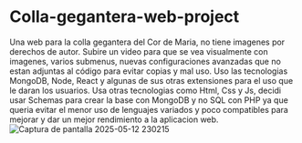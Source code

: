 # Colla-gegantera-web-project
Una web para la colla gegantera del Cor de Maria, no tiene imagenes por derechos de autor. Subire un video para que se vea visualmente con imagenes, varios submenus, nuevas configuraciones avanzadas que no estan adjuntas al código para evitar copias y mal uso. Uso las tecnologias MongoDB, Node, React y algunas de sus otras extensiones para el uso que le daran los usuarios. Usa otras tecnologias como Html, Css y Js, decidi usar Schemas para crear la base con MongoDB y no SQL con PHP ya que queria evitar el menor uso de lenguajes variados y poco compatibles para mejorar y dar un mejor rendimiento a la aplicacion web.
![Captura de pantalla 2025-05-12 230215](https://github.com/user-attachments/assets/b5d9be3e-9b0c-4154-9ffd-d0afd4b02837)
